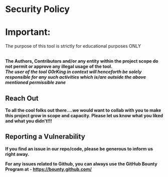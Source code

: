 # Security Policy

# Important:

<p>The purpose of this tool is strictly for educational purposes ONLY</p>
<br> 
<b>The Authors, Contributors and/or any entity within the project scope do not permit or approve any illegal usage of the tool.<b>
<br>
<i><b>The user of the tool G0rKing in context will henceforth be solely responsible for any such activities which is/are outside the above mentioned permissible zone</i></b>


## Reach Out

To all the cool folks out there....we would want to collab with you to make this project grow in scope and capacity.
Please let us know what you liked and what you didn't!!!

## Reporting a Vulnerability

If you find an issue in our repo/code, please be generous to inform us right away.

For any issues related to Github, you can always use the GitHub Bounty Program at - https://bounty.github.com/
